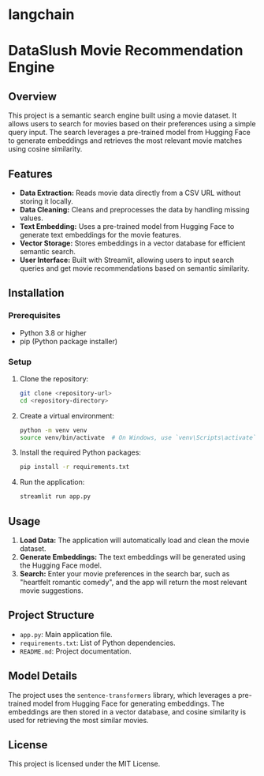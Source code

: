# langchain

# DataSlush Movie Recommendation Engine

## Overview

This project is a semantic search engine built using a movie dataset. It allows users to search for movies based on their preferences using a simple query input. The search leverages a pre-trained model from Hugging Face to generate embeddings and retrieves the most relevant movie matches using cosine similarity.

## Features

- **Data Extraction:** Reads movie data directly from a CSV URL without storing it locally.
- **Data Cleaning:** Cleans and preprocesses the data by handling missing values.
- **Text Embedding:** Uses a pre-trained model from Hugging Face to generate text embeddings for the movie features.
- **Vector Storage:** Stores embeddings in a vector database for efficient semantic search.
- **User Interface:** Built with Streamlit, allowing users to input search queries and get movie recommendations based on semantic similarity.

## Installation

### Prerequisites

- Python 3.8 or higher
- pip (Python package installer)

### Setup

1. Clone the repository:

    ```bash
    git clone <repository-url>
    cd <repository-directory>
    ```

2. Create a virtual environment:

    ```bash
    python -m venv venv
    source venv/bin/activate  # On Windows, use `venv\Scripts\activate`
    ```

3. Install the required Python packages:

    ```bash
    pip install -r requirements.txt
    ```

4. Run the application:

    ```bash
    streamlit run app.py
    ```

## Usage

1. **Load Data:** The application will automatically load and clean the movie dataset.
2. **Generate Embeddings:** The text embeddings will be generated using the Hugging Face model.
3. **Search:** Enter your movie preferences in the search bar, such as "heartfelt romantic comedy", and the app will return the most relevant movie suggestions.

## Project Structure

- `app.py`: Main application file.
- `requirements.txt`: List of Python dependencies.
- `README.md`: Project documentation.

## Model Details

The project uses the `sentence-transformers` library, which leverages a pre-trained model from Hugging Face for generating embeddings. The embeddings are then stored in a vector database, and cosine similarity is used for retrieving the most similar movies.

## License

This project is licensed under the MIT License.
